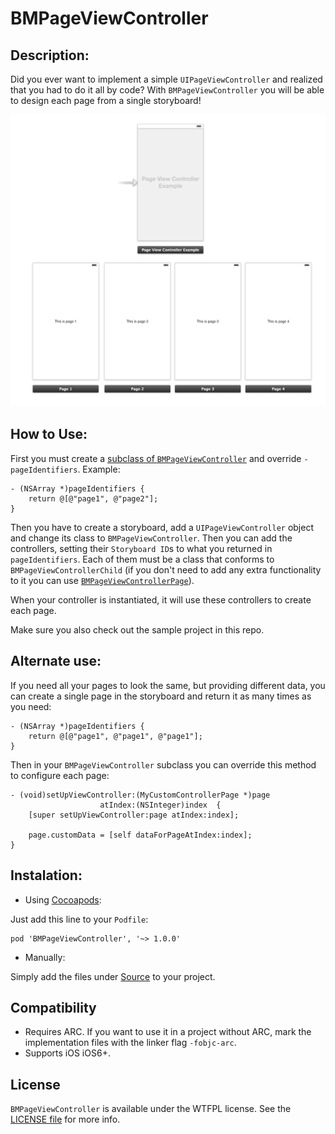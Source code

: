 BMPageViewController
====================

## Description:
Did you ever want to implement a simple ```UIPageViewController``` and realized that you had to do it all by code?
With ```BMPageViewController``` you will be able to design each page from a single storyboard!

![Example Storyboard](Images/image1.png "Example Storyboard")

## How to Use:
First you must create a [subclass of ```BMPageViewController```](BMPageViewController/Source/BMPageViewController+Protected.h) and override ```-pageIdentifiers```. Example:
```objc
- (NSArray *)pageIdentifiers {
	return @[@"page1", @"page2"];
}
```

Then you have to create a storyboard, add a ```UIPageViewController``` object and change its class to ```BMPageViewController```.
Then you can add the controllers, setting their ```Storyboard ID```s to what you returned in ```pageIdentifiers```.
Each of them must be a class that conforms to ```BMPageViewControllerChild``` (if you don't need to add any extra functionality to it you can use [```BMPageViewControllerPage```](BMPageViewController/Source/BMPageViewControllerPage.h)).

When your controller is instantiated, it will use these controllers to create each page.

Make sure you also check out the sample project in this repo.

## Alternate use:
If you need all your pages to look the same, but providing different data, you can create a single page in the storyboard and return it as many times as you need:
```objc
- (NSArray *)pageIdentifiers {
	return @[@"page1", @"page1", @"page1"];
}
```

Then in your ```BMPageViewController``` subclass you can override this method to configure each page:
```objc
- (void)setUpViewController:(MyCustomControllerPage *)page
                    atIndex:(NSInteger)index  {
	[super setUpViewController:page atIndex:index];

	page.customData = [self dataForPageAtIndex:index];
}
```

## Instalation:
- Using [Cocoapods](http://cocoapods.org/):

Just add this line to your `Podfile`:

```
pod 'BMPageViewController', '~> 1.0.0'
```

- Manually:

Simply add the files under [Source](BMPageViewController/Source) to your project.

## Compatibility

- Requires ARC. If you want to use it in a project without ARC, mark the implementation files with the linker flag ```-fobjc-arc```.
- Supports iOS iOS6+.

## License
`BMPageViewController` is available under the WTFPL license. See the [LICENSE file](LICENSE) for more info.
